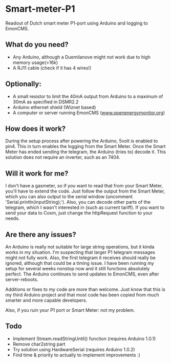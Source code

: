 Smart-meter-P1
==============

Readout of Dutch smart meter P1-port using Arduino and logging to EmonCMS.

What do you need?
-----------------

* Any Arduino, although a Duemilanove might not work due to high memory usage(>16k)
* A RJ11 cable (check if it has 4 wires!)

Optionally:
-----------

* A small resistor to limit the 40mA output from Arduino to a maximum of 30mA as specified in DSMR2.2
* Arduino ethernet shield (Wiznet based)
* A computer or server running EmonCMS (www.openenergymonitor.org)

How does it work?
-----------------

During the setup process after powering the Arduino, 5volt is enabled to pin4. This in turn enables the logging from the Smart Meter. Once the Smart Meter has ended sending the telegram, the Arduino (tries to) decode it. This solution does not require an inverter, such as an 7404.

Will it work for me?
--------------------

I don't have a gasmeter, so if you want to read that from your Smart Meter, you'll have to extend the code. Just follow the output from the Smart Meter, which you can also output to the serial window (uncomment 'Serial.println(inputString);'). Also, you can decode other parts of the telegram, which I wasn't interested in (such as current tariff). If you want to send your data to Cosm, just change the httpRequest function to your needs.

Are there any issues?
---------------------

An Arduino is really not suitable for large string operations, but it kinda works in my situation. I'm suspecting that larger P1 telegram messages might not fully work. Also, the first telegram it receives should really be ignored, although that could be a timing issue. I have been running my setup for several weeks nonstop now and it still functions absolutely perfect. The Arduino continues to send updates to EmonCMS, even after server-reboots.

Additions or fixes to my code are more than welcome. Just know that this is my third Arduino project and that most code has been copied from much smarter and more capable developers.

Also, if you ruin your P1 port or Smart Meter: not my problem.

Todo
---------------------
* Implement Stream.readStringUntil() function (requires Arduino 1.0.1)
* Remove char2string part
* Try solution using HardwareSerial (requires Arduino 1.0.2)
* Find time & priority to actually to implement improvements :)
